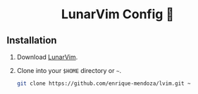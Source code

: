 <h1 id="top" align="center"> LunarVim Config 🌙 </h1>

## Installation

1. Download [LunarVim](https://www.lunarvim.org/).

2. Clone into your `$HOME` directory or `~`.

   ```bash
   git clone https://github.com/enrique-mendoza/lvim.git ~
   ```
